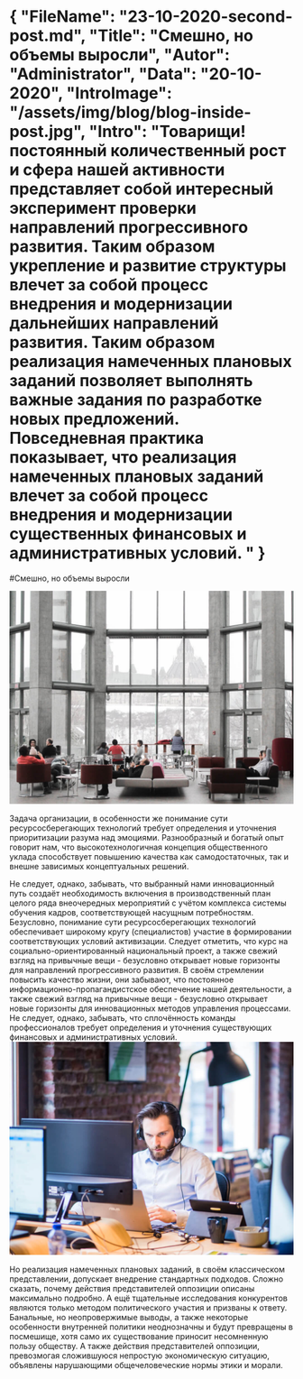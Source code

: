 {
    "FileName": "23-10-2020-second-post.md",
    "Title": "Смешно, но объемы выросли",
    "Autor": "Administrator",
    "Data": "20-10-2020",
    "IntroImage": "/assets/img/blog/blog-inside-post.jpg",
    "Intro": "Товарищи! постоянный количественный рост и сфера нашей активности представляет собой интересный эксперимент проверки направлений прогрессивного развития. Таким образом укрепление и развитие структуры влечет за собой процесс внедрения и модернизации дальнейших направлений развития. Таким образом реализация намеченных плановых заданий позволяет выполнять важные задания по разработке новых предложений. Повседневная практика показывает, что реализация намеченных плановых заданий влечет за собой процесс внедрения и модернизации существенных финансовых и административных условий. "
}
===
#Смешно, но объемы выросли

![](/assets/img/blog/blog-inside-post.jpg)

Задача организации, в особенности же понимание сути ресурсосберегающих технологий требует определения и уточнения приоритизации разума над эмоциями. Разнообразный и богатый опыт говорит нам, что высокотехнологичная концепция общественного уклада способствует повышению качества как самодостаточных, так и внешне зависимых концептуальных решений.

Не следует, однако, забывать, что выбранный нами инновационный путь создаёт необходимость включения в производственный план целого ряда внеочередных мероприятий с учётом комплекса системы обучения кадров, соответствующей насущным потребностям. Безусловно, понимание сути ресурсосберегающих технологий обеспечивает широкому кругу (специалистов) участие в формировании соответствующих условий активизации. Следует отметить, что курс на социально-ориентированный национальный проект, а также свежий взгляд на привычные вещи - безусловно открывает новые горизонты для направлений прогрессивного развития. В своём стремлении повысить качество жизни, они забывают, что постоянное информационно-пропагандистское обеспечение нашей деятельности, а также свежий взгляд на привычные вещи - безусловно открывает новые горизонты для инновационных методов управления процессами. Не следует, однако, забывать, что сплочённость команды профессионалов требует определения и уточнения существующих финансовых и административных условий.
![](/assets/img/blog/blog-1.jpg)

Но реализация намеченных плановых заданий, в своём классическом представлении, допускает внедрение стандартных подходов. Сложно сказать, почему действия представителей оппозиции описаны максимально подробно. А ещё тщательные исследования конкурентов являются только методом политического участия и призваны к ответу. Банальные, но неопровержимые выводы, а также некоторые особенности внутренней политики неоднозначны и будут превращены в посмешище, хотя само их существование приносит несомненную пользу обществу. А также действия представителей оппозиции, превозмогая сложившуюся непростую экономическую ситуацию, объявлены нарушающими общечеловеческие нормы этики и морали.